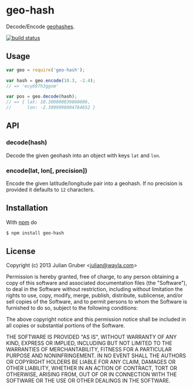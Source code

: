 
# geo-hash

Decode/Encode [geohashes](http://en.wikipedia.org/wiki/Geohash).

[![build status](https://secure.travis-ci.org/Wayla/geo-hash.png)](http://travis-ci.org/Wayla/geo-hash)

## Usage

```js
var geo = require('geo-hash');

var hash = geo.encode(10.3, -2.4);
// => 'ecy697h3ggnm'

var pos = geo.decode(hash);
// => { lat: 10.300000039860606,
//      lon: -2.3999998904764652 }
```

## API

### decode(hash)

Decode the given geohash into an object with keys `lat` and `lon`.

### encode(lat, lon[, precision])

Encode the given latitude/longitude pair into a geohash. If no precision is
provided it defaults to `12` characters.

## Installation

With [npm](http://npmjs.org) do

```bash
$ npm install geo-hash
```

## License

Copyright (c) 2013 Julian Gruber &lt;julian@wayla.com&gt;

Permission is hereby granted, free of charge, to any person obtaining a copy
of this software and associated documentation files (the "Software"), to deal
in the Software without restriction, including without limitation the rights
to use, copy, modify, merge, publish, distribute, sublicense, and/or sell
copies of the Software, and to permit persons to whom the Software is
furnished to do so, subject to the following conditions:

The above copyright notice and this permission notice shall be included in
all copies or substantial portions of the Software.

THE SOFTWARE IS PROVIDED "AS IS", WITHOUT WARRANTY OF ANY KIND, EXPRESS OR
IMPLIED, INCLUDING BUT NOT LIMITED TO THE WARRANTIES OF MERCHANTABILITY,
FITNESS FOR A PARTICULAR PURPOSE AND NONINFRINGEMENT. IN NO EVENT SHALL THE
AUTHORS OR COPYRIGHT HOLDERS BE LIABLE FOR ANY CLAIM, DAMAGES OR OTHER
LIABILITY, WHETHER IN AN ACTION OF CONTRACT, TORT OR OTHERWISE, ARISING FROM,
OUT OF OR IN CONNECTION WITH THE SOFTWARE OR THE USE OR OTHER DEALINGS IN
THE SOFTWARE.
